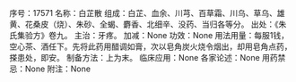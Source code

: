 序号：17571
名称：白芷散
组成：白芷、血余、川芎、百草霜、川乌、草乌、雄黄、花桑皮（烧）、朱砂、全蝎、麝香、北细辛、没药、当归各等分。
出处：《朱氏集验方》卷九。
主治：牙疼。
加减：None
功效：None
用法用量：每服1钱，空心茶、酒任下。先将此药用醋调如膏，次以皂角炭火烧令烟出，却用皂角点药，搽患处，即安。
制备方法：上为末。
临床应用：None
各家论述：None
用药禁忌：None
附注：None
